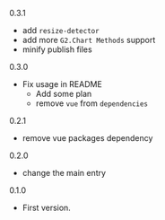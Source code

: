 0.3.1
* add `resize-detector`
* add more `G2.Chart Methods` support
* minify publish files

0.3.0
* Fix usage in README
  * Add some plan
  * remove `vue` from `dependencies`

0.2.1
* remove vue packages dependency

0.2.0
* change the main entry

0.1.0
* First version.





